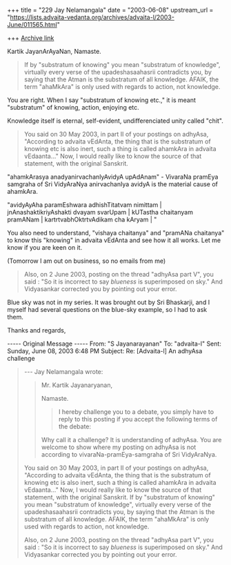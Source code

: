 +++
title = "229 Jay Nelamangala"
date = "2003-06-08"
upstream_url = "https://lists.advaita-vedanta.org/archives/advaita-l/2003-June/011565.html"

+++
[Archive link](https://lists.advaita-vedanta.org/archives/advaita-l/2003-June/011565.html)

Kartik JayanArAyaNan,
Namaste.

> If by "substratum of knowing" you mean "substratum of
> knowledge", virtually every verse of the
> upadeshasaahasrii contradicts you, by saying that the
> Atman is the substratum of all knowledge. AFAIK, the
> term "ahaMkAra" is only used with regards to action,
> not knowledge. 
>
You are right.  When I say "substratum of knowing etc.,"
it is meant  "substratum"   of knowing, action, enjoying etc.

Knowledge itself is eternal, self-evident, undifferenciated
unity called "chit".

> You said on 30 May 2003, in part II of your postings
> on adhyAsa, "According to advaita vEdAnta, the thing
> that is the substratum of knowing etc is also inert,
> such a thing is called ahamkAra in advaita
> vEdaanta..." Now, I would really like to know the
> source of that statement, with the original Sanskrit.

"ahamkArasya anadyanirvachanIyAvidyA upAdAnam" 
    - VivaraNa pramEya samgraha of Sri VidyAraNya
anirvachanIya avidyA is the material cause of  ahamkAra.

"avidyAyAha paramEshwara adhishTitatvam nimittam |
jnAnashaktikriyAshakti dvayam svarUpam | kUTastha
chaitanyam pramANam |  kartrtvabhOktrtvAdikam cha
kAryam | "

You also need to understand,  "vishaya chaitanya"
and "pramANa chaitanya" to know this "knowing" in
advaita vEdAnta and see how it all works.
Let me know if you are keen on it.

(Tomorrow I am out on business, so no emails from me)

> Also, on 2 June 2003, posting on the thread "adhyAsa
> part V", you said : "So it is incorrect to say
> *blueness* is superimposed on sky." And Vidyasankar
> corrected you by pointing out your error. 
> 
Blue sky was not in my series.  It was brought out by
Sri Bhaskarji,  and I myself had several questions on
the blue-sky example,  so I had to ask them.

Thanks and regards,

----- Original Message ----- 
From: "S Jayanarayanan" <sjayana at yahoo.com>
To: "advaita-l" <advaita-l at lists.advaita-vedanta.org>
Sent: Sunday, June 08, 2003 6:48 PM
Subject: Re: [Advaita-l] An adhyAsa challenge


> --- Jay Nelamangala <jay at r-c-i.com> wrote:
> > Mr. Kartik Jayanaryanan,
> > 
> > Namaste.
> > 
> > > 
> > > I hereby challenge you to a debate, you simply
> > have to
> > > reply to this posting if you accept the following
> > > terms of the debate:
> > >
> > 
> > Why call it a challenge?   It is understanding of
> > adhyAsa.
> > You are welcome to show where my posting on adhyAsa
> > is not according to vivaraNa-pramEya-samgraha of Sri
> > VidyAraNya.
> 
> You said on 30 May 2003, in part II of your postings
> on adhyAsa, "According to advaita vEdAnta, the thing
> that is the substratum of knowing etc is also inert,
> such a thing is called ahamkAra in advaita
> vEdaanta..." Now, I would really like to know the
> source of that statement, with the original Sanskrit.
> If by "substratum of knowing" you mean "substratum of
> knowledge", virtually every verse of the
> upadeshasaahasrii contradicts you, by saying that the
> Atman is the substratum of all knowledge. AFAIK, the
> term "ahaMkAra" is only used with regards to action,
> not knowledge. 
> 
> Also, on 2 June 2003, posting on the thread "adhyAsa
> part V", you said : "So it is incorrect to say
> *blueness* is superimposed on sky." And Vidyasankar
> corrected you by pointing out your error. 
> 


